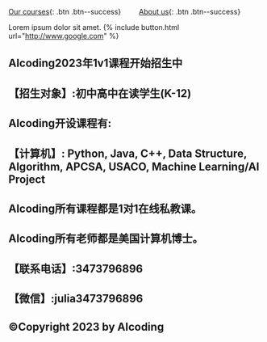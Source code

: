 [Our courses](course.md){: .btn .btn--success} &nbsp; &nbsp; &nbsp; &nbsp; [About us](about.md){: .btn .btn--success}

Lorem ipsum dolor sit amet.
{% include button.html url="http://www.google.com" %}


##  AIcoding2023年1v1课程开始招生中
## 【招生对象】:初中高中在读学生(K-12)

## AIcoding开设课程有:
## 【计算机】: Python, Java, C++, Data Structure, Algorithm, APCSA, USACO, Machine Learning/AI Project
## AIcoding所有课程都是1对1在线私教课。
## AIcoding所有老师都是美国计算机博士。


## 【联系电话】:3473796896
## 【微信】:julia3473796896
## ©Copyright 2023 by AIcoding

